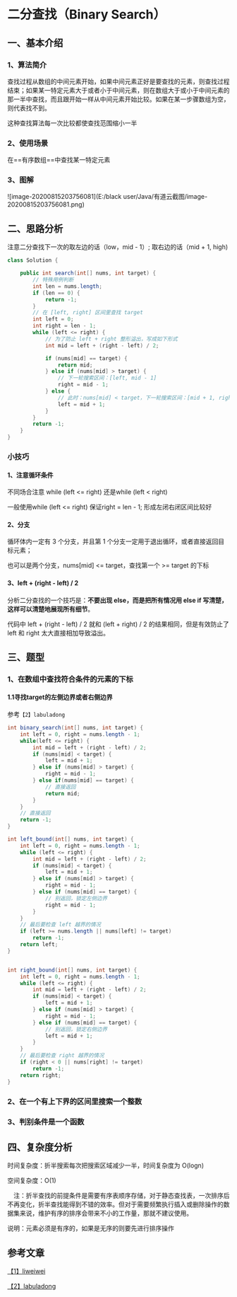 # 二分查找（Binary Search）

## 一、基本介绍

### 1、算法简介

查找过程从数组的中间元素开始，如果中间元素正好是要查找的元素，则查找过程结束；如果某一特定元素大于或者小于中间元素，则在数组大于或小于中间元素的那一半中查找，而且跟开始一样从中间元素开始比较。如果在某一步骤数组为空，则代表找不到。

这种查找算法每一次比较都使查找范围缩小一半

### 2、使用场景

在==有序数组==中查找某一特定元素

### 3、图解

![image-20200815203756081](E:/black user/Java/有道云截图/image-20200815203756081.png)



## 二、思路分析

注意二分查找下一次的取左边的话（low，mid - 1）;   取右边的话（mid + 1, high)

```java
class Solution {

    public int search(int[] nums, int target) {
        // 特殊用例判断
        int len = nums.length;
        if (len == 0) {
            return -1;
        }
        // 在 [left, right] 区间里查找 target
        int left = 0;
        int right = len - 1;
        while (left <= right) {
            // 为了防止 left + right 整形溢出，写成如下形式
            int mid = left + (right - left) / 2;

            if (nums[mid] == target) {
                return mid;
            } else if (nums[mid] > target) {
                // 下一轮搜索区间：[left, mid - 1]
                right = mid - 1;
            } else {
                // 此时：nums[mid] < target，下一轮搜索区间：[mid + 1, right]
                left = mid + 1;
            }
        }
        return -1;
    }
}
```

### 小技巧

#### 1、注意循环条件

不同场合注意   while (left <= right)  还是while (left < right)  

一般使用while (left <= right)  保证right  = len - 1; 形成左闭右闭区间比较好

#### 2、分支

循环体内一定有 3 个分支，并且第 1 个分支一定用于退出循环，或者直接返回目标元素；

也可以是两个分支，nums[mid] <= target，查找第一个 >= target 的下标

#### 3、left + (right - left) / 2

分析二分查找的一个技巧是：**不要出现 else，而是把所有情况用 else if 写清楚，这样可以清楚地展现所有细节**。

代码中 left + (right - left) / 2 就和 (left + right) / 2 的结果相同，但是有效防止了 left 和 right 太大直接相加导致溢出。



## 三、题型

### 1、在数组中查找符合条件的元素的下标

#### 1.1寻找target的左侧边界或者右侧边界

参考`【2】labuladong`

```java
int binary_search(int[] nums, int target) {
    int left = 0, right = nums.length - 1; 
    while(left <= right) {
        int mid = left + (right - left) / 2;
        if (nums[mid] < target) {
            left = mid + 1;
        } else if (nums[mid] > target) {
            right = mid - 1; 
        } else if(nums[mid] == target) {
            // 直接返回
            return mid;
        }
    }
    // 直接返回
    return -1;
}

int left_bound(int[] nums, int target) {
    int left = 0, right = nums.length - 1;
    while (left <= right) {
        int mid = left + (right - left) / 2;
        if (nums[mid] < target) {
            left = mid + 1;
        } else if (nums[mid] > target) {
            right = mid - 1;
        } else if (nums[mid] == target) {
            // 别返回，锁定左侧边界
            right = mid - 1;
        }
    }
    // 最后要检查 left 越界的情况
    if (left >= nums.length || nums[left] != target)
        return -1;
    return left;
}


int right_bound(int[] nums, int target) {
    int left = 0, right = nums.length - 1;
    while (left <= right) {
        int mid = left + (right - left) / 2;
        if (nums[mid] < target) {
            left = mid + 1;
        } else if (nums[mid] > target) {
            right = mid - 1;
        } else if (nums[mid] == target) {
            // 别返回，锁定右侧边界
            left = mid + 1;
        }
    }
    // 最后要检查 right 越界的情况
    if (right < 0 || nums[right] != target)
        return -1;
    return right;
}
```



### 2、在一个有上下界的区间里搜索一个整数

### 3、判别条件是一个函数





## 四、复杂度分析 

  时间复杂度：折半搜索每次把搜索区域减少一半，时间复杂度为 O(logn)

  空间复杂度：O(1)

　注：折半查找的前提条件是需要有序表顺序存储，对于静态查找表，一次排序后不再变化，折半查找能得到不错的效率。但对于需要频繁执行插入或删除操作的数据集来说，维护有序的排序会带来不小的工作量，那就不建议使用。

   说明：元素必须是有序的，如果是无序的则要先进行排序操作





## 参考文章

[【1】liweiwei](https://www.yuque.com/liweiwei1419/algo/feiopy)

[ 【2】labuladong](https://mp.weixin.qq.com/s?__biz=MzAxODQxMDM0Mw==&mid=2247485044&idx=1&sn=e6b95782141c17abe206bfe2323a4226&chksm=9bd7f87caca0716aa5add0ddddce0bfe06f1f878aafb35113644ebf0cf0bfe51659da1c1b733&scene=21#wechat_redirect)